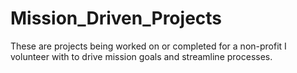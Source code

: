 # Mission_Driven_Projects
These are projects being worked on or completed for a non-profit I volunteer with to drive mission goals and streamline processes.
